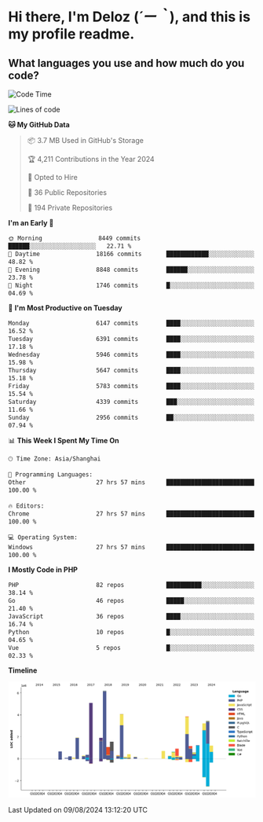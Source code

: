 # **Hi there, I'm Deloz (*´ー｀*), and this is my profile readme.**

## **What languages you use and how much do you code?**

<!--START_SECTION:waka-->
![Code Time](http://img.shields.io/badge/Code%20Time-4%2C531%20hrs%2047%20mins-blue)

![Lines of code](https://img.shields.io/badge/From%20Hello%20World%20I%27ve%20Written-41.7%20million%20lines%20of%20code-blue)

**🐱 My GitHub Data** 

> 📦 3.7 MB Used in GitHub's Storage 
 > 
> 🏆 4,211 Contributions in the Year 2024
 > 
> 💼 Opted to Hire
 > 
> 📜 36 Public Repositories 
 > 
> 🔑 194 Private Repositories 
 > 
**I'm an Early 🐤** 

```text
🌞 Morning                8449 commits        ██████░░░░░░░░░░░░░░░░░░░   22.71 % 
🌆 Daytime                18166 commits       ████████████░░░░░░░░░░░░░   48.82 % 
🌃 Evening                8848 commits        ██████░░░░░░░░░░░░░░░░░░░   23.78 % 
🌙 Night                  1746 commits        █░░░░░░░░░░░░░░░░░░░░░░░░   04.69 % 
```
📅 **I'm Most Productive on Tuesday** 

```text
Monday                   6147 commits        ████░░░░░░░░░░░░░░░░░░░░░   16.52 % 
Tuesday                  6391 commits        ████░░░░░░░░░░░░░░░░░░░░░   17.18 % 
Wednesday                5946 commits        ████░░░░░░░░░░░░░░░░░░░░░   15.98 % 
Thursday                 5647 commits        ████░░░░░░░░░░░░░░░░░░░░░   15.18 % 
Friday                   5783 commits        ████░░░░░░░░░░░░░░░░░░░░░   15.54 % 
Saturday                 4339 commits        ███░░░░░░░░░░░░░░░░░░░░░░   11.66 % 
Sunday                   2956 commits        ██░░░░░░░░░░░░░░░░░░░░░░░   07.94 % 
```


📊 **This Week I Spent My Time On** 

```text
🕑︎ Time Zone: Asia/Shanghai

💬 Programming Languages: 
Other                    27 hrs 57 mins      █████████████████████████   100.00 % 

🔥 Editors: 
Chrome                   27 hrs 57 mins      █████████████████████████   100.00 % 

💻 Operating System: 
Windows                  27 hrs 57 mins      █████████████████████████   100.00 % 
```

**I Mostly Code in PHP** 

```text
PHP                      82 repos            ██████████░░░░░░░░░░░░░░░   38.14 % 
Go                       46 repos            █████░░░░░░░░░░░░░░░░░░░░   21.40 % 
JavaScript               36 repos            ████░░░░░░░░░░░░░░░░░░░░░   16.74 % 
Python                   10 repos            █░░░░░░░░░░░░░░░░░░░░░░░░   04.65 % 
Vue                      5 repos             █░░░░░░░░░░░░░░░░░░░░░░░░   02.33 % 
```



**Timeline**

![Lines of Code chart](https://raw.githubusercontent.com/deloz/deloz/main/assets/bar_graph.png)


 Last Updated on 09/08/2024 13:12:20 UTC
<!--END_SECTION:waka-->
